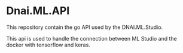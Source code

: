 # Dnai.ML.API

This repository contain the go API used by the DNAI.ML.Studio.

This api is used to handle the connection between ML Studio and the docker with tensorflow and keras.
